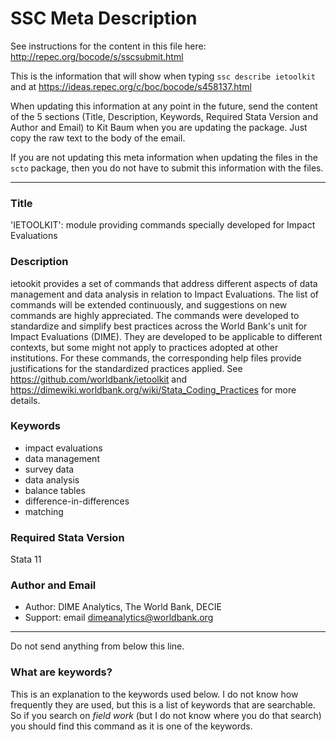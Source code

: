 # SSC Meta Description
See instructions for the content in this file here: http://repec.org/bocode/s/sscsubmit.html

This is the information that will show when typing `ssc describe ietoolkit` and at https://ideas.repec.org/c/boc/bocode/s458137.html

When updating this information at any point in the future, send the content of the 5 sections (Title, Description, Keywords, Required Stata Version and Author and Email) to Kit Baum when you are updating the package. Just copy the raw text to the body of the email.

If you are not updating this meta information when updating the files in the `scto` package, then you do not have to submit this information with the files.

***

### Title
'IETOOLKIT': module providing commands specially developed for Impact Evaluations

### Description

ietookit provides a set of commands that address different aspects of data management and data analysis in relation to Impact Evaluations. The list of commands will be extended continuously, and suggestions on new commands are highly appreciated. The commands were developed to standardize and simplify best practices across the World Bank's unit for Impact Evaluations (DIME). They are developed to be applicable to different contexts, but some might not apply to practices adopted at other institutions. For these commands, the corresponding help files provide justifications for the standardized practices applied. See https://github.com/worldbank/ietoolkit and https://dimewiki.worldbank.org/wiki/Stata_Coding_Practices for more details.


### Keywords
* impact evaluations
* data management
* survey data
* data analysis
* balance tables
* difference-in-differences
* matching

### Required Stata Version      
Stata 11

### Author and Email
* Author: DIME Analytics, The World Bank, DECIE
* Support: email  dimeanalytics@worldbank.org


***
Do not send anything from below this line.

### What are keywords?
This is an explanation to the keywords used below. I do not know how frequently they are used, but this is a list of keywords that are searchable. So if you search on _field work_ (but I do not know where you do that search) you should find this command as it is one of the keywords.
